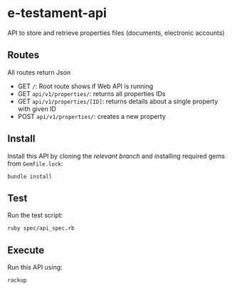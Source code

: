 # e-testament-api

API to store and retrieve properties files (documents, electronic accounts)

## Routes

All routes return Json

- GET `/`: Root route shows if Web API is running
- GET `api/v1/properties/`: returns all properties IDs
- GET `api/v1/properties/[ID]`: returns details about a single property with given ID
- POST `api/v1/properties/`: creates a new property

## Install

Install this API by cloning the *relevant branch* and installing required gems from `Gemfile.lock`:

```shell
bundle install
```

## Test

Run the test script:

```shell
ruby spec/api_spec.rb
```

## Execute

Run this API using:

```shell
rackup
```

